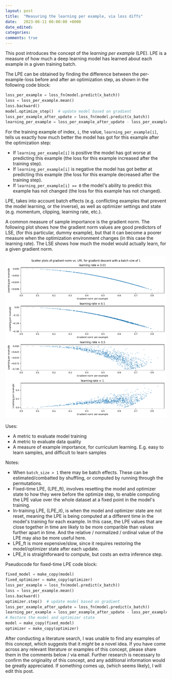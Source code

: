 ```yaml
---
layout: post
title:  "Measuring the learning per example, via loss diffs"
date:   2023-06-11 00:00:00 +0000
date_edited:
categories:
comments: true
---
```


This post introduces the concept of the _learning per example_ (LPE).
LPE is a measure of how much a deep learning model has learned 
about each example in a given training batch.

The LPE can be obtained by finding the difference 
between the per-example-loss before and after an optimization step,
as shown in the following code block:

```python
loss_per_example = loss_fn(model.predict(x_batch))
loss = loss_per_example.mean()
loss.backward()
model.optimize_step()  # update model based on gradient
loss_per_example_after_update = loss_fn(model.predict(x_batch))
learning_per_example = loss_per_example_after_update - loss_per_example
```

For the training example of index, `i`,
the value, `learning_per_example[i]`,
tells us exactly how much better the model
has got for this example after the optimization step:

- If `learning_per_example[i]` is positive the model has got worse at predicting this example (the loss for this example increased after the training step).
- If `learning_per_example[i]` is negative the model has got better at predicting this example (the loss for this example decreased after the training step).
- If `learning_per_example[i] == 0` the model's ability to predict this example has not changed (the loss for this example has not changed).

LPE, takes into account batch effects (e.g. conflicting examples that prevent the model learning, or the inverse),
as well as optimizer settings and state (e.g. momentum, clipping, learning rate, etc.).

A common measure of sample importance is the gradient norm. The following plot shows how the gradient norm values are good predictors of LSE, (for this particular, dummy example), but that it can become a poorer measure when the optimization environment changes (in this case the learning rate). The LSE shows how much the model would actually learn, for a given gradient norm.

<p align="center">
    <img
        src="./assets/posts/lpe/gradnorm_vs_lpe.png" 
        alt="Scatter plots showing gradient norm values versus LPE values"
    />
</p>

Uses:
- A metric to evaluate model training
- A metric to evaluate data quality
- A measure of example importance, for curriculum learning. E.g. easy to learn samples, and difficult to learn samples

Notes:
- When `batch_size > 1` there may be batch effects.
    These can be estimated/combatted by shuffling, or computed by 
    running through the permutations.
- Fixed-time LPE, (LPE_ft), involves resetting the model and optimizer state
    to how they were before the optimize step,
    to enable computing the LPE value over the whole dataset 
    at a fixed point in the model's training.
- In-training LPE, (LPE_it), is when the model and optimizer state 
    are not reset, meaning the LPE is being computed at a different
    time in the model's training for each example.
    In this case, the LPE values that are close together in time 
    are likely to be more comparible than values 
    further apart in time. And the relative / normalized / ordinal value of the LPE
    may also be more useful here.
- LPE_ft is more expensive/slow, since it requires restoring the model/optimizer state after each update.
- LPE_it is straightforward to compute, but costs an extra inference step.

Pseudocode for fixed-time LPE code block:

```python
fixed_model = make_copy(model)
fixed_optimizer = make_copy(optimizer)
loss_per_example = loss_fn(model.predict(x_batch))
loss = loss_per_example.mean()
loss.backward()
optimizer.step()  # update model based on gradient
loss_per_example_after_update = loss_fn(model.predict(x_batch))
learning_per_example = loss_per_example_after_update - loss_per_example
# Restore the model and optimizer state
model = make_copy(fixed_model)
optimizer = make_copy(optimizer)
```

After conducting a literature search,
I was unable to find any examples of this concept,
which suggests that it _might_ be a novel idea.
If you have come across any relevant literature or examples of this concept,
please share them in the comments below / via email.
Further research is necessary to confirm the originality of this concept,
and any additional information would be greatly appreciated.
If something comes up, (which seems likely), I will edit this post.
